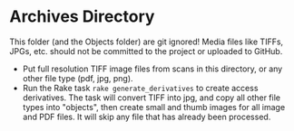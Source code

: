 # Archives Directory

This folder (and the Objects folder) are git ignored! 
Media files like TIFFs, JPGs, etc. should not be committed to the project or uploaded to GitHub.

- Put full resolution TIFF image files from scans in this directory, or any other file type (pdf, jpg, png).
- Run the Rake task `rake generate_derivatives` to create access derivatives. The task will convert TIFF into jpg, and copy all other file types into "objects", then create small and thumb images for all image and PDF files. It will skip any file that has already been processed.
